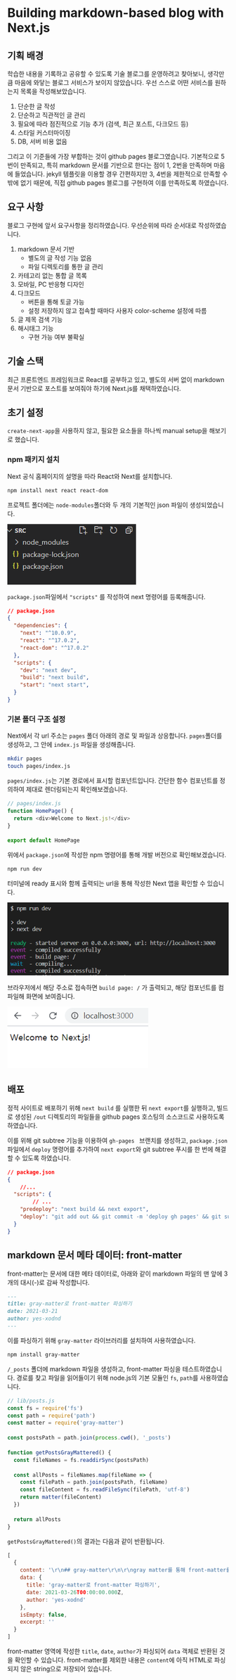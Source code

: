 # Building markdown-based blog with Next.js

## 기획 배경

학습한 내용을 기록하고 공유할 수 있도록 기술 블로그를 운영하려고 찾아보니, 생각만큼 마음에 와닿는 블로그 서비스가 보이지 않았습니다. 우선 스스로 어떤 서비스를 원하는지 목록을 작성해보았습니다.

1. 단순한 글 작성
2. 단순하고 직관적인 글 관리
3. 필요에 따라 점진적으로 기능 추가 (검색, 최근 포스트, 다크모드 등)
4. 스타일 커스터마이징
5. DB, 서버 비용 없음

그리고 이 기준들에 가장 부합하는 것이 github pages 블로그였습니다. 기본적으로 5번이 만족되고, 특히 markdown 문서를 기반으로 한다는 점이 1, 2번을 만족하며 마음에 들었습니다. jekyll 템플릿을 이용할 경우 간편하지만 3, 4번을 제한적으로 만족할 수 밖에 없기 때문에, 직접 github pages 블로그를 구현하여 이를 만족하도록 하였습니다.

## 요구 사항

블로그 구현에 앞서 요구사항을 정리하였습니다. 우선순위에 따라 순서대로 작성하였습니다.

1. markdown 문서 기반
   - 별도의 글 작성 기능 없음
   - 파일 디렉토리를 통한 글 관리
2. 카테고리 없는 통합 글 목록
3. 모바일, PC 반응형 디자인
4. 다크모드
   - 버튼을 통해 토글 가능
   - 설정 저장하지 않고 접속할 때마다 사용자 color-scheme 설정에 따름
5. 글 제목 검색 기능
6. 해시태그 기능
   - 구현 가능 여부 불확실



## 기술 스택

최근 프론트엔드 프레임워크로 React를 공부하고 있고, 별도의 서버 없이 markdown 문서 기반으로 포스트를 보여줘야 하기에 Next.js를 채택하였습니다.



## 초기 설정

`create-next-app`을 사용하지 않고, 필요한 요소들을 하나씩 manual setup을 해보기로 했습니다.

### npm 패키지 설치

Next 공식 홈페이지의 설명을 따라 React와 Next를 설치합니다.

``` bash
npm install next react react-dom
```

프로젝트 폴더에는 `node-modules`폴더와 두 개의 기본적인 json 파일이 생성되었습니다.

![image-20210323185727305](README.assets/image-20210323185727305.png)

`package.json`파일에서 `"scripts"` 를 작성하여 next 명령어를 등록해줍니다.

``` json
// package.json
{
  "dependencies": {
    "next": "^10.0.9",
    "react": "^17.0.2",
    "react-dom": "^17.0.2"
  },
  "scripts": {
    "dev": "next dev",
    "build": "next build",
    "start": "next start",
  }
}
```



### 기본 폴더 구조 설정

Next에서 각 url 주소는 `pages` 폴더 아래의 경로 및 파일과 상응합니다. `pages`폴더를 생성하고, 그 안에 `index.js` 파일을 생성해줍니다.

``` bash
mkdir pages
touch pages/index.js
```

`pages/index.js`는 기본 경로에서 표시할 컴포넌트입니다. 간단한 함수 컴포넌트를 정의하여 제대로 렌더링되는지 확인해보겠습니다.

``` js
// pages/index.js
function HomePage() {
  return <div>Welcome to Next.js!</div>
}

export default HomePage
```

위에서 `package.json`에 작성한 npm 명령어를 통해 개발 버전으로 확인해보겠습니다.

``` bash
npm run dev
```

터미널에 ready 표시와 함께 출력되는 url을 통해 작성한 Next 앱을 확인할 수 있습니다.

![image-20210323190826926](README.assets/image-20210323190826926.png)

브라우저에서 해당 주소로 접속하면 `build page: /` 가 출력되고, 해당 컴포넌트를 컴파일해 화면에 보여줍니다. 

![image-20210323205841804](README.assets/image-20210323205841804.png)

## 배포

정적 사이트로 배포하기 위해 `next build` 를 실행한 뒤 `next export`를 실행하고, 빌드로 생성된 `/out` 디렉토리의 파일들을 github pages 호스팅의 소스코드로 사용하도록 하였습니다.

이를 위해 git subtree 기능을 이용하여 `gh-pages ` 브랜치를 생성하고, `package.json` 파일에서 `deploy` 명령어를 추가하여 `next export`와 git subtree 푸시를 한 번에 해결할 수 있도록 하였습니다.

``` json
// package.json
{
	//...
  "scripts": {
		// ...
    "predeploy": "next build && next export",
    "deploy": "git add out && git commit -m 'deploy gh pages' && git subtree push --prefix out origin gh-pages"
  }
}
```



## markdown 문서 메타 데이터: front-matter

front-matter는 문서에 대한 메타 데이터로, 아래와 같이 markdown 파일의 맨 앞에 3개의 대시(-)로 감싸 작성합니다.

``` markdown
---
title: gray-matter로 front-matter 파싱하기
date: 2021-03-21
author: yes-xodnd
---
```

이를 파싱하기 위해 `gray-matter` 라이브러리를 설치하여 사용하였습니다.

``` bash
npm install gray-matter
```

`/_posts` 폴더에 markdown 파일을 생성하고, front-matter 파싱을 테스트하였습니다.
경로를 찾고 파일을 읽어들이기 위해 node.js의 기본 모듈인 `fs`, `path`를 사용하였습니다.

``` js
// lib/posts.js
const fs = require('fs')
const path = require('path')
const matter = require('gray-matter')

const postsPath = path.join(process.cwd(), '_posts')

function getPostsGrayMattered() {
  const fileNames = fs.readdirSync(postsPath)

  const allPosts = fileNames.map(fileName => {
    const filePath = path.join(postsPath, fileName)
    const fileContent = fs.readFileSync(filePath, 'utf-8')
    return matter(fileContent)
  })

  return allPosts
}
```

`getPostsGrayMattered()`의 결과는 다음과 같이 반환됩니다.

``` js
[
  {
    content: '\r\n## gray-matter\r\n\r\ngray matter를 통해 front-matter를 파싱할 수 있습니다. ',
    data: {
      title: 'gray-matter로 front-matter 파싱하기',
      date: 2021-03-26T00:00:00.000Z,
      author: 'yes-xodnd'
    },
    isEmpty: false,
    excerpt: ''
  }
]
```

front-matter 영역에 작성한 `title`, `date`, `author`가 파싱되어 `data` 객체로 반환된 것을 확인할 수 있습니다.
front-matter를 제외한 내용은 `content`에 아직 HTML로 파싱되지 않은 string으로 저장되어 있습니다.